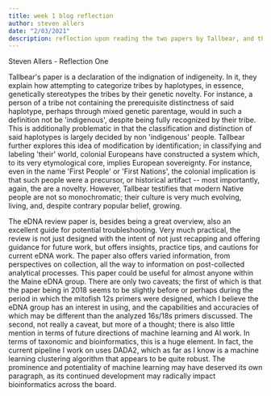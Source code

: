 ```yaml
---
title: week 1 blog reflection
author: steven allers
date: "2/03/2021"
description: reflection upon reading the two papers by Tallbear, and the review of eDNA
---
```


Steven Allers - Reflection One

Tallbear's paper is a declaration of the indignation of indigeneity. In it, they explain how attempting to categorize tribes by haplotypes, in essence, genetically stereotypes the tribes by their genetic novelty. For instance, a person of a tribe not containing the prerequisite distinctness of said haplotype, perhaps through mixed genetic parentage, would in such a definition not be 'indigenous', despite being fully recognized by their tribe. This is additionally problematic in that the classification and distinction of said haplotypes is largely decided by non 'indigenous' people. Tallbear further explores this idea of modification by identification; in classifying and labeling 'their' world, colonial Europeans have constructed a system which, to its very etymological core, implies European sovereignty. For instance, even in the name 'First People' or 'First Nations', the colonial implication is that such people were a precursor, or historical artifact -- most importantly, again, the are a novelty. However, Tallbear testifies that modern Native people are not so monochromatic; their culture is very much evolving, living, and, despite contrary popular belief, growing.

  The eDNA review paper is, besides being a great overview, also an excellent guide for potential troubleshooting. Very much practical, the review is not just designed with the intent of not just recapping and offering guidance for future work, but offers insights, practice tips, and cautions for current eDNA work. The paper also offers varied information, from perspectives on collection, all the way to information on post-collected analytical processes. This paper could be useful for almost anyone within the Maine eDNA group. There are only two caveats; the first of which is that the paper being in 2018 seems to be slightly before or perhaps during the period in which the mitofish 12s primers were designed, which I believe the eDNA group has an interest in using, and the capabilities and accuracies of which may be different than the analyzed 16s/18s primers discussed. The second, not really a caveat, but more of a thought; there is also little mention in terms of future directions of machine learning and AI work. In terms of taxonomic and bioinformatics, this is a huge element. In fact, the current pipeline I work on uses DADA2, which as far as I know is a machine learning clustering algorithm that appears to be quite robust. The prominence and potentiality of machine learning may have deserved its own paragraph, as its continued development may radically impact bioinformatics across the board. 